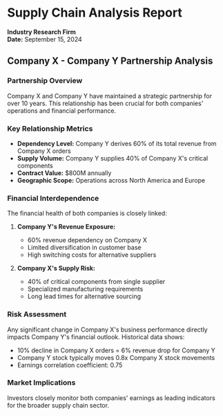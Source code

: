 # Supply Chain Analysis Report
**Industry Research Firm**  
**Date:** September 15, 2024

## Company X - Company Y Partnership Analysis

### Partnership Overview
Company X and Company Y have maintained a strategic partnership for over 10 years. This relationship has been crucial for both companies' operations and financial performance.

### Key Relationship Metrics
- **Dependency Level:** Company Y derives 60% of its total revenue from Company X orders
- **Supply Volume:** Company Y supplies 40% of Company X's critical components
- **Contract Value:** $800M annually
- **Geographic Scope:** Operations across North America and Europe

### Financial Interdependence
The financial health of both companies is closely linked:

1. **Company Y's Revenue Exposure:**
   - 60% revenue dependency on Company X
   - Limited diversification in customer base
   - High switching costs for alternative suppliers

2. **Company X's Supply Risk:**
   - 40% of critical components from single supplier
   - Specialized manufacturing requirements
   - Long lead times for alternative sourcing

### Risk Assessment
Any significant change in Company X's business performance directly impacts Company Y's financial outlook. Historical data shows:
- 10% decline in Company X orders = 6% revenue drop for Company Y
- Company Y stock typically moves 0.8x Company X stock movements
- Earnings correlation coefficient: 0.75

### Market Implications
Investors closely monitor both companies' earnings as leading indicators for the broader supply chain sector.